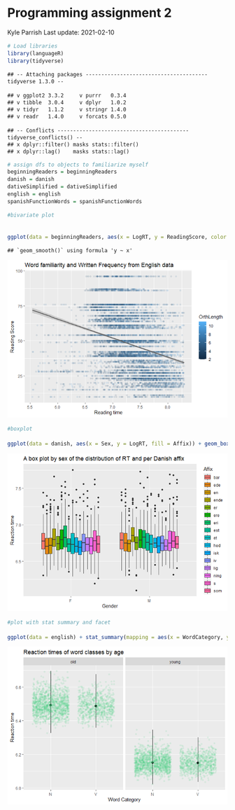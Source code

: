 Programming assignment 2
================
Kyle Parrish
Last update: 2021-02-10

``` r
# Load libraries 
library(languageR)
library(tidyverse)
```

    ## -- Attaching packages --------------------------------------- tidyverse 1.3.0 --

    ## v ggplot2 3.3.2     v purrr   0.3.4
    ## v tibble  3.0.4     v dplyr   1.0.2
    ## v tidyr   1.1.2     v stringr 1.4.0
    ## v readr   1.4.0     v forcats 0.5.0

    ## -- Conflicts ------------------------------------------ tidyverse_conflicts() --
    ## x dplyr::filter() masks stats::filter()
    ## x dplyr::lag()    masks stats::lag()

``` r
# assign dfs to objects to familiarize myself
beginningReaders = beginningReaders
danish = danish
dativeSimplified = dativeSimplified
english = english 
spanishFunctionWords = spanishFunctionWords
```

``` r
#bivariate plot


ggplot(data = beginningReaders, aes(x = LogRT, y = ReadingScore, color = OrthLength)) + geom_point(alpha = .1) + geom_smooth(method = "lm", color = "grey35") + xlab("Reading time") + ylab("Reading Score") + ggtitle("Word familiarity and Written Frequency from English data")
```

    ## `geom_smooth()` using formula 'y ~ x'

![](readme_files/figure-gfm/unnamed-chunk-2-1.png)<!-- -->

``` r
#boxplot

ggplot(data = danish, aes(x = Sex, y = LogRT, fill = Affix)) + geom_boxplot() + xlab("Gender") + ylab("Reaction time") + ggtitle("A box plot by sex of the distribution of RT and per Danish affix")
```

![](readme_files/figure-gfm/unnamed-chunk-2-2.png)<!-- -->

``` r
#plot with stat summary and facet

ggplot(data = english) + stat_summary(mapping = aes(x = WordCategory, y = RTnaming), fun.min = min, fun.max = max, fun = median) + geom_jitter(data = english, aes(x = WordCategory, y = RTnaming), alpha = .1, color = "seagreen3") + facet_wrap(~ AgeSubject, nrow = 1)  + xlab("Word Category") + ylab("Reaction time") + ggtitle("Reaction times of word classes by age")
```

![](readme_files/figure-gfm/unnamed-chunk-2-3.png)<!-- -->
